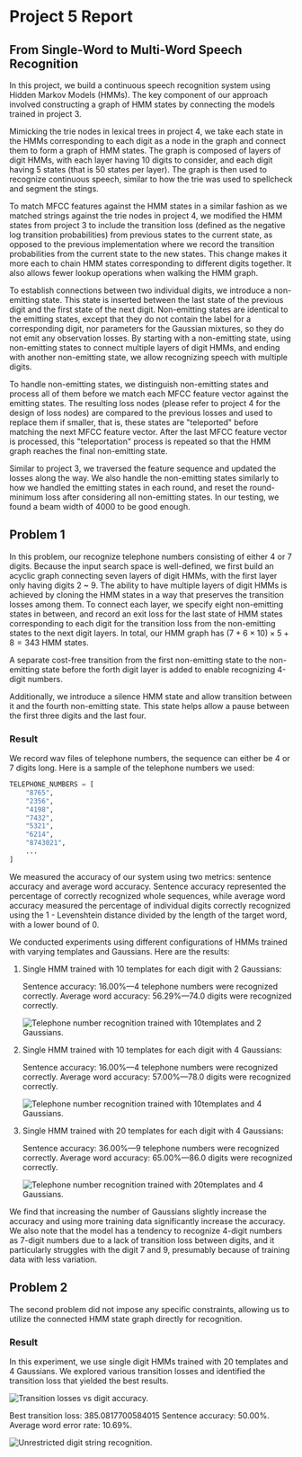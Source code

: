 # Project 5 Report

## From Single-Word to Multi-Word Speech Recognition

In this project,
we build a continuous speech recognition system using Hidden Markov Models
(HMMs).
The key component of our approach involved constructing a graph of HMM states by
connecting the models trained in project 3.

Mimicking the trie nodes in lexical trees in project 4,
we take each state in the HMMs corresponding to each digit as a node in the
graph and connect them to form a graph of HMM states.
The graph is composed of layers of digit HMMs,
with each layer having 10 digits to consider,
and each digit having 5 states (that is 50 states per layer).
The graph is then used to recognize continuous speech,
similar to how the trie was used to spellcheck and segment the stings.

To match MFCC features against the HMM states in a similar fashion as we matched
strings against the trie nodes in project 4,
we modified the HMM states from project 3 to include the transition loss
(defined as the negative log transition probabilities)
from previous states to the current state,
as opposed to the previous implementation where we record the transition
probabilities from the current state to the new states.
This change makes it more each to chain HMM states corresponding to different
digits together.
It also allows fewer lookup operations when walking the HMM graph.

To establish connections between two individual digits,
we introduce a non-emitting state.
This state is inserted between the last state of the previous digit and the
first state of the next digit.
Non-emitting states are identical to the emitting states,
except that they do not contain the label for a corresponding digit,
nor parameters for the Gaussian mixtures,
so they do not emit any observation losses.
By starting with a non-emitting state,
using non-emitting states to connect multiple layers of digit HMMs,
and ending with another non-emitting state,
we allow recognizing speech with multiple digits.

To handle non-emitting states,
we distinguish non-emitting states and process all of them before we match each
MFCC feature vector against the emitting states.
The resulting loss nodes (please refer to project 4 for the design of loss
nodes) are compared to the previous losses and used to replace them if smaller,
that is,
these states are "teleported" before matching the next MFCC feature vector.
After the last MFCC feature vector is processed,
this "teleportation" process is repeated so that the HMM graph reaches the final
non-emitting state.

Similar to project 3,
we traversed the feature sequence and updated the losses along the way.
We also handle the non-emitting states similarly to how we handled the emitting
states in each round,
and reset the round-minimum loss after considering all non-emitting states.
In our testing, we found a beam width of 4000 to be good enough.

## Problem 1

In this problem,
our recognize telephone numbers consisting of either 4 or 7 digits.
Because the input search space is well-defined,
we first build an acyclic graph connecting seven layers of digit HMMs,
with the first layer only having digits 2 ~ 9.
The ability to have multiple layers of digit HMMs is achieved by cloning the HMM
states in a way that preserves the transition losses among them.
To connect each layer, we specify eight non-emitting states in between,
and record an exit loss for the last state of HMM states corresponding to each
digit for the transition loss from the non-emitting states to the next digit
layers. In total, our HMM graph has $(7 + 6 × 10) × 5 + 8 = 343$ HMM states.

A separate cost-free transition from the first non-emitting state to the
non-emitting state before the forth digit layer is added to enable recognizing
4-digit numbers.

Additionally, we introduce a silence HMM state and allow transition between it
and the fourth non-emitting state.
This state helps allow a pause between the first three digits and the last four.

### Result

We record wav files of telephone numbers,
the sequence can either be 4 or 7 digits long.
Here is a sample of the telephone numbers we used:

```python
TELEPHONE_NUMBERS = [
    "8765",
    "2356",
    "4198",
    "7432",
    "5321",
    "6214",
    "8743021",
    ...
]
```

We measured the accuracy of our system using two metrics:
sentence accuracy and average word accuracy.
Sentence accuracy represented the percentage of correctly recognized whole
sequences,
while average word accuracy measured the percentage of individual digits
correctly recognized using the 1 - Levenshtein distance divided by the length of
the target word, with a lower bound of 0.

We conducted experiments using different configurations of HMMs trained with
varying templates and Gaussians. Here are the results:

1. Single HMM trained with 10 templates for each digit with 2 Gaussians:

    Sentence accuracy: 16.00%—4 telephone numbers were recognized correctly.
    Average word accuracy: 56.29%—74.0 digits were recognized correctly.

    ![Telephone number recognition trained with 10templates and 2
    Gaussians.](./assets/project5/telephone_number_recognition_10templates_2gaussians.png)

2. Single HMM trained with 10 templates for each digit with 4 Gaussians:

    Sentence accuracy: 16.00%—4 telephone numbers were recognized correctly.
    Average word accuracy: 57.00%—78.0 digits were recognized correctly.

    ![Telephone number recognition trained with 10templates and 4
    Gaussians.](./assets/project5/telephone_number_recognition_10templates_4gaussians.png)

3. Single HMM trained with 20 templates for each digit with 4 Gaussians:

    Sentence accuracy: 36.00%—9 telephone numbers were recognized correctly.
    Average word accuracy: 65.00%—86.0 digits were recognized correctly.

    ![Telephone number recognition trained with 20templates and 4
    Gaussians.](./assets/project5/telephone_number_recognition_20templates_4gaussians.png)

We find that increasing the number of Gaussians slightly increase the accuracy
and using more training data significantly increase the accuracy.
We also note that the model has a tendency to recognize 4-digit numbers as
7-digit numbers due to a lack of transition loss between digits,
and it particularly struggles with the digit 7 and 9,
presumably because of training data with less variation.

## Problem 2

The second problem did not impose any specific constraints,
allowing us to utilize the connected HMM state graph directly for recognition.

### Result

In this experiment,
we use single digit HMMs trained with 20 templates and 4 Gaussians. We explored
various transition losses and identified the transition loss that yielded the
best results.

![Transition losses vs digit
accuracy.](./assets/project5/transition_losses_vs_digit_accuracy.png)

Best transition loss: 385.0817700584015 Sentence accuracy: 50.00%.
Average word error rate: 10.69%.

![Unrestricted digit string
recognition.](./assets/project5/digit_string_recognition.png)

